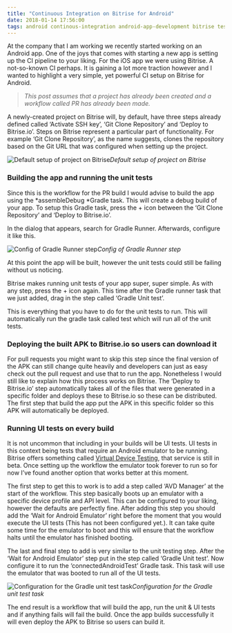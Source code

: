 ```yaml
---
title: "Continuous Integration on Bitrise for Android"
date: 2018-01-14 17:56:00
tags: android continous-integration android-app-development bitrise testing
---
```


At the company that I am working we recently started working on an Android app. One of the joys that comes with starting a new app is setting up the CI pipeline to your liking. For the iOS app we were using Bitrise. A not-so-known CI perhaps. It is gaining a lot more traction however and I wanted to highlight a very simple, yet powerful CI setup on Bitrise for Android.

> *This post assumes that a project has already been created and a workflow called PR has already been made.*

A newly-created project on Bitrise will, by default, have three steps already defined called ‘Activate SSH key’, ‘Git Clone Repository’ and ‘Deploy to Bitrise.io’. Steps on Bitrise represent a particular part of functionality. For example ‘Git Clone Repository’, as the name suggests, clones the repository based on the Git URL that was configured when setting up the project.

![Default setup of project on Bitrise](https://cdn-images-1.medium.com/max/2000/1*IR9gaK0Ozm_VUk9v-Ggrkg.png)*Default setup of project on Bitrise*

### Building the app and running the unit tests

Since this is the workflow for the PR build I would advise to build the app using the *assembleDebug *Gradle task. This will create a debug build of your app. To setup this Gradle task, press the + icon between the ‘Git Clone Repository’ and ‘Deploy to Bitrise.io’.

In the dialog that appears, search for Gradle Runner. Afterwards, configure it like this.

![Config of Gradle Runner step](https://cdn-images-1.medium.com/max/3372/1*ulvzzRFSZzxqyZKvAP7Lbw.png)*Config of Gradle Runner step*

At this point the app will be built, however the unit tests could still be failing without us noticing.

Bitrise makes running unit tests of your app super, super simple. As with any step, press the + icon again. This time after the Gradle runner task that we just added, drag in the step called ‘Gradle Unit test’.

This is everything that you have to do for the unit tests to run. This will automatically run the gradle task called test which will run all of the unit tests.

### Deploying the built APK to Bitrise.io so users can download it

For pull requests you might want to skip this step since the final version of the APK can still change quite heavily and developers can just as easy check out the pull request and use that to run the app. Nonetheless I would still like to explain how this process works on Bitrise. The ‘Deploy to Bitrise.io’ step automatically takes all of the files that were generated in a specific folder and deploys these to Bitrise.io so these can be distributed. The first step that build the app put the APK in this specific folder so this APK will automatically be deployed.

### Running UI tests on every build

It is not uncommon that including in your builds will be UI tests. UI tests in this context being tests that require an Android emulator to be running. Bitrise offers something called [Virtual Device Testing](https://blog.bitrise.io/introducing-solid-and-snappy-virtual-device-testing-for-android), that service is still in beta. Once setting up the workflow the emulator took forever to run so for now I’ve found another option that works better at this moment.

The first step to get this to work is to add a step called ‘AVD Manager’ at the start of the workflow. This step basically boots up an emulator with a specific device profile and API level. This can be configured to your liking, however the defaults are perfectly fine. After adding this step you should add the ‘Wait for Android Emulator’ right before the moment that you would execute the UI tests (This has not been configured yet.). It can take quite some time for the emulator to boot and this will ensure that the workflow halts until the emulator has finished booting.

The last and final step to add is very similar to the unit testing step. After the ‘Wait for Android Emulator’ step put in the step called ‘Gradle Unit test’. Now configure it to run the ‘connectedAndroidTest’ Gradle task. This task will use the emulator that was booted to run all of the UI tests.

![Configuration for the Gradle unit test task](https://cdn-images-1.medium.com/max/3280/1*ibM57_Zi1lp-Znr0aIrUhg.png)*Configuration for the Gradle unit test task*

The end result is a workflow that will build the app, run the unit & UI tests and if anything fails will fail the build. Once the app builds successfully it will even deploy the APK to Bitrise so users can build it.

